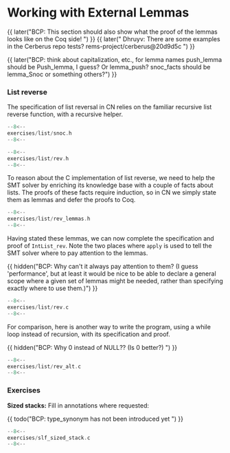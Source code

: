 # Working with External Lemmas

{{ later("BCP: This section should also show what the proof of the lemmas
looks like on the Coq side! ") }}
{{ later(" Dhruyv: There are some examples in the Cerberus repo tests? rems-project/cerberus@20d9d5c ") }}

{{ later("BCP:
think about capitalization, etc., for lemma names
push_lemma should be Push_lemma, I guess? Or lemma_push?
snoc_facts should be lemma_Snoc or something
others?") }}

### List reverse

The specification of list reversal in CN relies on the familiar
recursive list reverse function, with a recursive helper.

```c title="exercises/list/snoc.h"
--8<--
exercises/list/snoc.h
--8<--
```

```c title="exercises/list/rev.h"
--8<--
exercises/list/rev.h
--8<--
```

To reason about the C implementation of list reverse, we need to help
the SMT solver by enriching its knowledge base with a couple of facts
about lists. The proofs of these facts require induction, so in CN we
simply state them as lemmas and defer the proofs to Coq.

```c title="exercises/list/rev_lemmas.h"
--8<--
exercises/list/rev_lemmas.h
--8<--
```

Having stated these lemmas, we can now complete the specification and
proof of `IntList_rev`. Note the two places where `apply` is used
to tell the SMT solver where to pay attention to the lemmas.

{{ hidden("BCP: Why can't it always pay attention to them? (I guess
'performance', but at least it would be nice to be able to declare a
general scope where a given set of lemmas might be needed, rather than
specifying exactly where to use them.)") }}

```c title="exercises/list/rev.c"
--8<--
exercises/list/rev.c
--8<--
```

For comparison, here is another way to write the program, using a
while loop instead of recursion, with its specification and proof.

{{ hidden("BCP: Why 0 instead of NULL?? (Is 0 better?) ") }}

```c title="exercises/list/rev_alt.c"
--8<--
exercises/list/rev_alt.c
--8<--
```

### Exercises

**Sized stacks:** Fill in annotations where requested:

{{ todo("BCP: type_synonym has not been introduced yet ") }}

```c title="exercises/slf_sized_stack.c"
--8<--
exercises/slf_sized_stack.c
--8<--
```
